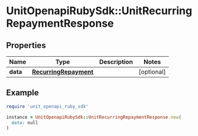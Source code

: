 # UnitOpenapiRubySdk::UnitRecurringRepaymentResponse

## Properties

| Name | Type | Description | Notes |
| ---- | ---- | ----------- | ----- |
| **data** | [**RecurringRepayment**](RecurringRepayment.md) |  | [optional] |

## Example

```ruby
require 'unit_openapi_ruby_sdk'

instance = UnitOpenapiRubySdk::UnitRecurringRepaymentResponse.new(
  data: null
)
```

